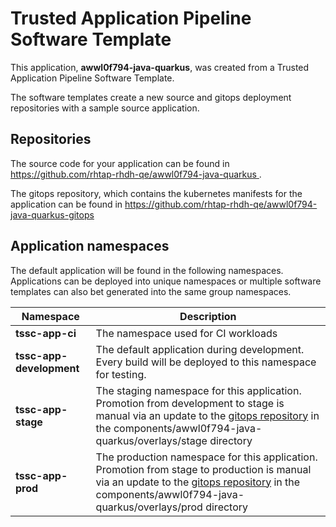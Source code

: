 # Trusted Application Pipeline Software Template

This application, **awwl0f794-java-quarkus**, was created from a Trusted Application Pipeline Software Template.

The software templates create a new source and gitops deployment repositories with a sample source application. 

## Repositories

The source code for your application can be found in [https://github.com/rhtap-rhdh-qe/awwl0f794-java-quarkus ](https://github.com/rhtap-rhdh-qe/awwl0f794-java-quarkus ).
 
The gitops repository, which contains the kubernetes manifests for the application can be found in 
[https://github.com/rhtap-rhdh-qe/awwl0f794-java-quarkus-gitops ](https://github.com/rhtap-rhdh-qe/awwl0f794-java-quarkus-gitops ) 

## Application namespaces 

The default application will be found in the following namespaces. Applications can be deployed into unique namespaces or multiple software templates can also bet generated into the same group namespaces.  

|  Namespace   |  Description   |  
| -------- | -------- |
| **tssc-app-ci** | The namespace used for CI workloads |
| **tssc-app-development** | The default application during development. Every build will be deployed to this namespace for testing. |
| **tssc-app-stage** | The staging namespace for this application. Promotion from development to stage is manual via an update to the [gitops repository](https://github.com/rhtap-rhdh-qe/awwl0f794-java-quarkus-gitops ) in the components/awwl0f794-java-quarkus/overlays/stage directory |
| **tssc-app-prod** | The production namespace for this application. Promotion from stage to production is manual via an update to the [gitops repository](https://github.com/rhtap-rhdh-qe/awwl0f794-java-quarkus-gitops ) in the components/awwl0f794-java-quarkus/overlays/prod directory |